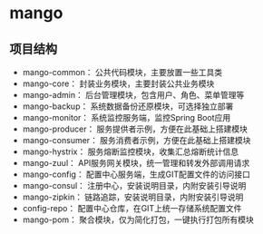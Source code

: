 # mango
## 项目结构
- mango-common： 公共代码模块，主要放置一些工具类
- mango-core： 封装业务模块，主要封装公共业务模块
- mango-admin： 后台管理模块，包含用户、角色、菜单管理等
- mango-backup： 系统数据备份还原模块，可选择独立部署
- mango-monitor： 系统监控服务端，监控Spring Boot应用
- mango-producer： 服务提供者示例，方便在此基础上搭建模块
- mango-consumer： 服务消费者示例，方便在此基础上搭建模块
- mango-hystrix： 服务熔断监控模块，收集汇总熔断统计信息
- mango-zuul： API服务网关模块，统一管理和转发外部调用请求
- mango-config： 配置中心服务端，生成GIT配置文件的访问接口
- mango-consul： 注册中心，安装说明目录，内附安装引导说明
- mango-zipkin： 链路追踪，安装说明目录，内附安装引导说明
- config-repo： 配置中心仓库，在GIT上统一存储系统配置文件
- mango-pom： 聚合模块，仅为简化打包，一键执行打包所有模块
